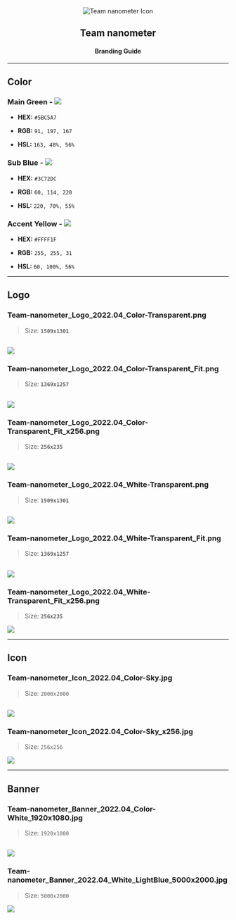 <div align="center">
<img src="./Logo/Team-nanometer_Logo_2022.04_Color-Transparent_Fit_x256.png" alt="Team nanometer Icon" title="Team nanometer">
</div>
<h2 align="center">Team nanometer</h2>
<h4 align="center">Branding Guide</h4>

---

## Color
### Main Green - ![](https://via.placeholder.com/15/5BC5A7/000000?text=+)

+ **HEX:** `#5BC5A7`

+ **RGB:** `91, 197, 167`

+ **HSL:** `163, 48%, 56%`

### Sub Blue - ![](https://via.placeholder.com/15/3C72DC/000000?text=+)

+ **HEX:** `#3C72DC`

+ **RGB:** `60, 114, 220`

+ **HSL:** `220, 70%, 55%`

### Accent Yellow - ![](https://via.placeholder.com/15/FFFF1F/000000?text=+)

+ **HEX:** `#FFFF1F`

+ **RGB:** `255, 255, 31`

+ **HSL:** `60, 100%, 56%`

---
## Logo

### Team-nanometer_Logo_2022.04_Color-Transparent.png

> Size: **`1509x1301`**

![](./Logo/Team-nanometer_Logo_2022.04_Color-Transparent.png)
---
### Team-nanometer_Logo_2022.04_Color-Transparent_Fit.png

> Size: **`1369x1257`**

![](./Logo/Team-nanometer_Logo_2022.04_Color-Transparent_Fit.png)
---
### Team-nanometer_Logo_2022.04_Color-Transparent_Fit_x256.png

> Size: **`256x235`**

![](./Logo/Team-nanometer_Logo_2022.04_Color-Transparent_Fit_x256.png)
---
### Team-nanometer_Logo_2022.04_White-Transparent.png

> Size: **`1509x1301`**

![](./Logo/Team-nanometer_Logo_2022.04_White-Transparent.png)
---
### Team-nanometer_Logo_2022.04_White-Transparent_Fit.png

> Size: **`1369x1257`**

![](./Logo/Team-nanometer_Logo_2022.04_White-Transparent_Fit.png)
---
### Team-nanometer_Logo_2022.04_White-Transparent_Fit_x256.png

> Size: **`256x235`**

![](./Logo/Team-nanometer_Logo_2022.04_White-Transparent_Fit_x256.png)

---
## Icon

### Team-nanometer_Icon_2022.04_Color-Sky.jpg

> Size: `2000x2000`

![](./Icon/Team-nanometer_Icon_2022.04_Color-Sky.jpg)
---
### Team-nanometer_Icon_2022.04_Color-Sky_x256.jpg

> Size: `256x256`

![](./Icon/Team-nanometer_Icon_2022.04_Color-Sky_x256.jpg)


---
## Banner

### Team-nanometer_Banner_2022.04_Color-White_1920x1080.jpg

> Size: `1920x1080`

![](./Banner/Team-nanometer_Banner_2022.04_Color-White_1920x1080.jpg)
---
### Team-nanometer_Banner_2022.04_White_LightBlue_5000x2000.jpg

> Size: `5000x2000`

![](./Banner/Team-nanometer_Banner_2022.04_White_LightBlue_5000x2000.jpg)
